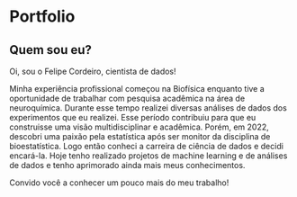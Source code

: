 # Portfolio

## Quem sou eu?
Oi, sou o Felipe Cordeiro, cientista de dados!

Minha experiência profissional começou na Biofísica enquanto tive a oportunidade de trabalhar com pesquisa acadêmica na área de neuroquímica. 
Durante esse tempo realizei diversas análises de dados dos experimentos que eu realizei. Esse período contribuiu para que eu construisse uma visão multidisciplinar e acadêmica.
Porém, em 2022, descobri uma paixão pela estatística após ser monitor da disciplina de bioestatística. Logo então conheci a carreira de ciência de dados e decidi encará-la.
Hoje tenho realizado projetos de machine learning e de análises de dados e tenho aprimorado ainda mais meus conhecimentos. 

Convido você a conhecer um pouco mais do meu trabalho!
